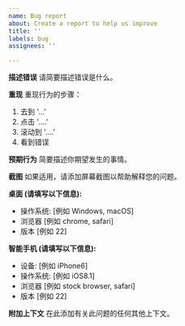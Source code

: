 ```yaml
---
name: Bug report
about: Create a report to help us improve
title: ''
labels: bug
assignees: ''

---
```


**描述错误**
请简要描述错误是什么。

**重现**
重现行为的步骤：
1. 去到 '...'
2. 点击 '....'
3. 滚动到 '....'
4. 看到错误

**预期行为**
简要描述你期望发生的事情。

**截图**
如果适用，请添加屏幕截图以帮助解释您的问题。

**桌面 (请填写以下信息):**
 - 操作系统: [例如 Windows, macOS]
 - 浏览器 [例如 chrome, safari]
 - 版本 [例如 22]

**智能手机 (请填写以下信息):**
 - 设备: [例如 iPhone6]
 - 操作系统: [例如 iOS8.1]
 - 浏览器 [例如 stock browser, safari]
 - 版本 [例如 22]

**附加上下文**
在此添加有关此问题的任何其他上下文。